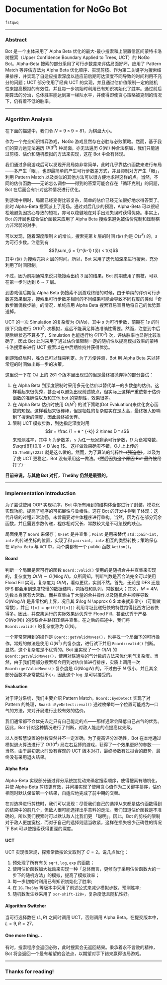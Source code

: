 # Documentation for NoGo Bot

`fstqwq`

---
### Abstract

Bot 是一个主体采用了 Alpha Beta 优化的最大-最小搜索和上限置信区间蒙特卡洛树搜索（Upper Confidence Boundary Applied to Trees, UCT）的 NoGo Bot。Alpha-Beta 搜索的部分采用了可行步数差来评估局面好坏，应用了 Pattern Match 等评估方法为 Alpha Beta 优化顺序、实现剪枝、作为第二关键字为搜索结果排序，并实现了自适应搜索深度以适应前后期可达深度不同导致的时间利用不充分的问题；UCT 部分使用了经典 UCT 的实现，并且通过估价值限制一定的随机性来提高模拟的有效性，并且每一步初始时利用已有知识初始化了胜率。通过前后期算法的分治，总体胜率能达到第一梯队水平，并使得即使贪心策略被克制的情况下，仍有着不低的胜率。

---

### Algorithm Analysis

在下面的描述中，我们令 $N = 9 \times 9 = 81$，为棋盘大小。

作为一个完全知识博弈游戏，NoGo 游戏显然存在必胜与必败策略。然而，基于我们的算力远无法遍历 $O(3 ^ {N})$ 种局面，亦无法遍历 $O(N!)$ 种合法棋局，我们只能通过剪枝、估价和随机模拟的方法来实现，这在 Bot 中全有体现。

我们通过多局游戏后可以发现开局局势非常简单，此时几乎靠估价函数来进行布局——多产生「眼」，也即最简单的产生可行步数差方式，并且抑制对方产生「眼」，利用 Pattern Match 以及类似的其他方法可以很方便地求得这样的点。当然，不同的估价函数——无论怎么调参——得到的答案可能会存在「循环克制」的问题，Bot 在后面会有针对这种情况进行优化。

到游戏中期时，局面已经变得比较复杂，简单的估价已经无法很好地求得答案了。此时 Alpha-Beta 搜索派上了用场。通过对后几步的预测，Alpha-Beta 可以很轻松地避免因贪心导致的短视，亦可以稳健地在对手出现失误时获得优势。事实上，Bot 的开局也综合估价函数来应用了 Alpha Beta 搜索来避免被估价克制和压制棋力非常弱的对手。

可以发现，随着深度限制 $k$ 的增长，搜索完第 $k$ 层的时间 $t(k)$ 约是 $O(s ^ k)$ 的，$s$ 为可行步数。注意到有 $$(\sum_{i = 1}^{k-1} t(i)) < t(k)$$ 其中 $t(k)$ 为搜索完第 $k$ 层的时间。所以，Bot 采用了迭代加深来进行搜索，充分利用了时间限制。

不过，因为前期通常来说只能搜索出约 $3$ 层的结果，Bot 前期使用了剪枝，可以在第一步时达到 $6 \sim 7$ 层。

到游戏偏后期但 Alpha Beta 仍搜索不到游戏终结的时候，由于单纯的评价可行步数差效果很差，搜索里可行步数差相同的不同结果可能会导致不同程度的类似「奇数步赢偶数步输」的情况，单纯应用 Alpha Beta 搜索容易盲目地将自己的优势葬送掉。

UCT 的一次 Simulation 的复杂度为 $O(Ns)$，其中 $s$ 为可行步数，前期在 $1s$ 的时限下只能进行 $O(10 ^ 2)$ 次模拟，远远不能满足算法准确性需要。然而，注意到中后期后继状态不算多了，Simulation 也能运行约 $O(10 ^ 3)$ 次，评估胜率也显得比较准确了，因此 Bot 此时采用了通过估价值限制一定的随机性以提高模拟效率的蒙特卡洛搜索来进行 UCT 搜索以在中后期维持并获得优势。

到游戏终局时，胜负已可以轻易判定。为了方便评测，Bot 用 Alpha Beta 来以非常短的时间做出每一步的决策。

这里说一下在 OJ 上的 $261$ 个版本里出现过的但是最终被抛弃掉的部分尝试：

1. 在 Alpha Beta 到深度限制时采用多元化估价以替代单一的步数差的估价。这样看起来很优秀，甚至可以避免出现前述缺点，但实际上这样严重依赖于估价函数的准确性以及和其他 bot 的克制性，效果很差。
2. 在 Alpha Beta 估价时使用 $O(N ^ 2)$ 的试下策略(Dot Evaluation)来优化贪心函数的短视。这样看起来很棒棒，但是牺牲的复杂度实在是太高，最终极大影响到了搜索的深度，因此最终被舍弃。
3. 限制 UCT 模拟步数，到达指定深度时用 $$r = \frac {1 +  e ^ {-k}} 2 \times D ^ s$$ 来预测胜率，其中 $k$ 为步数差，$s$ 为任一玩家剩余可行步数，$D$ 为衰减常数，$\sqrt[81]{0.1} < D \leq 1$。
这样做效果确实不错，OJ 上上传的 ```IG.TheShy(223)``` 就是这么做的。然而，为了算法的纯粹性~~（强迫症）~~，以及为了使 UCT 更稳定，Bot 没有采用这一做法。~~（然后因为这个原因  Bot 最终被吊打了）~~

**目前来说，与其他 Bot 对打，TheShy 仍然是最强的。**

---

### Implementation Introduction

为了尝试使用 OOP 实现程序，Bot 中所有用到的结构体全部进行了封装，模块化实现功能，提高了程序的可拓展性与鲁棒性。这在 Bot 的开发中得到了体现：迭代升级的过程非常流畅，未曾需要对主体程序进行重构。当然，因为存在部分冗余函数，并且需要参数传递，程序相对冗长、常数较大是不可忽视的缺点。

局面使用了 `Board` 来保存；`UFset` 是并查集；`Point` 是用来替代 `std::pair<int, int>` 的传递坐标的位置，实现了和 `pair<int, int>` 相互的类型转换；策略保存在 `Alpha_Beta` 与 `UCT` 中，两个类都有一个 public 函数 `Action()`。

#### Board

判断一个局面是否可行的函数 `Board::valid()` 使用的是随机合并并查集来实现的，复杂度为 $\Omega(N) \sim O(N \log N )$。众所周知，判断气数是否合法完全可以使用 Flood Fill 实现，复杂度为 $O(N)$，看似更优，实则不然。首先，无论是 DFS 还是 BFS 都会用到速度较慢的数据结构，包括栈和队列，常数很大；其次，$M = 4 N$，边数本身就有大常数。而并查集由于大量的合并操作以及随机合并顺序导致 $O(N \log N)$ 是非常松的上界，况且其 $\log N \approx 6 $ 本来就非常小（可看做常数），并且 `f[x] = getf(f[f[x]])` 利用寻址比递归快的特性跑得比西方记者快得多。因此，并查集运行的实际效果远优秀于 Flood Fill，甚至优秀于严格 $O(N \alpha(N))$ 的按秩合并路径压缩并查集。在之后的描述中，我们将 `Board::valid()` 的复杂度称为 $O(N)$。

一个非常常用到的操作是 `Board::getValidMoves()`，也寻找一个局面下的可行操作。常规的做法是使用 $O(N ^ 2)$ 的复杂度，进行试下并用 `Board::valid()` 判断。显然，这个复杂度是不优秀的。Bot 里实现了一个 $O(N)$ 的 `Board::getValidMoves()`，使用对联通块的气计数的方法来优化判气复杂度。当然，由于我们两部分搜索都会用到对估价值进行排序，实质上调用一次 `Board::getValidMoves()` 复杂度是 $O(N \log N)$ 的，不过由于 $N$ 很小，并且其余部分函数本身常数就不小，因此这个 $\log$ 是可以接受的。

#### Evaluation

对于评分系统，我们主要介绍 Pattern Match。`Board::EyeDetect` 实现了对 Pattern 的处理，`Board::EyeDetect::eval()` 通过枚举每一个位置可能成为一口气的方法，来对开局进行比较有效的估价。

我们通常都不会优先去走只有自己能走的点——那样通常会降低自己占气的优势。因此，Bot 针对这种情况进行了判断，对敌人能走的点提高优先级。

以人类智慧设置的参数显然并不一定准确。为了提高评分准确性，Bot 在本地通过模拟退火算法进行了 $O(10 ^ 4)$ 局左右互搏的游戏，获得了一个效果更好的参数——当然，由于最初退火时没有客观的 UCT 版本对打，最终参数有过拟合的趋势，最终没有采用退火结果。

#### Alpha Beta

Alpha-Beta 实现部分通过评分系统加扰动来确定搜索顺序，使得搜索有随机化，并使 Alpha-Beta 剪枝更有效，并间接实现了使用贪心值作为二关键字排序，估价相同时默认保留第一个结果，自适应地完成了前中期的交替。

在对选择进行剪枝时，我们可以发现：尽管我们自己的选择从来都是估价函数得到的结果中的前几个，但敌人很可能选择出乎意料的走法。我们知道估价函数是不准确的，所以我们搜索时可以默认敌人比我们更
「聪明」。因此，Bot 的剪枝的限制对于敌人更加宽松，而对于自己的选择则适当收紧，这样在损失极少正确性的情况下 Bot 可以使搜索获得更深的深度。

#### UCT

UCT 实现很常规，探索常数按论文取到了 $C= 2$。说几点优化：
1. 预处理了所有有关 `sqrt`, `log`, `exp` 的函数；
2. 使用估价函数加大扰动来实现一种「总体而言，更倾向于采用估价函数大的一步下的随机方法」的模拟，提高了模拟效率；
3. 每一步初始时利用已有知识初始化了胜率;
4. 在 `IG.TheShy` 等版本中采用了前述公式来减少模拟步数，预测胜率;
5. 随机数发生器采用了 `xor-shift-128+`，复杂度低且随机性好。

#### Algorithm Switcher

当可行选择数在 $(L, R)$ 之间时调用 UCT，否则调用 Alpha Beta。在提交版本中，$L=9,R=27$。

#### One more thing...

有时，搜索程序会返回必败，此时搜索会无返回结果。秉承着永不言败的精神，Bot 将会返回一个最有希望的合法点，以期望对手下错来赢得该局游戏。

---
### Thanks for reading!
---

